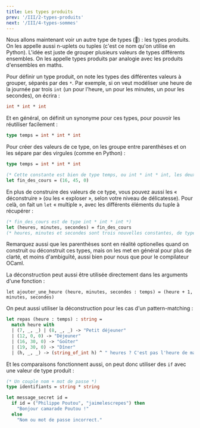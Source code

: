 ```yaml
---
title: Les types produits
prev: '/III/2-types-produits'
next: '/III/4-types-sommes'
---
```


Nous allons maintenant voir un autre type de types (🤔️) : les types produits.
On les appelle aussi n-uplets ou tuples (c'est ce nom qu'on utilise en Python).
L'idée est juste de grouper plusieurs valeurs de types différents ensembles.
On les appelle types produits par analogie avec les produits d'ensembles en maths.

Pour définir un type produit, on note les types des différentes valeurs à grouper,
séparés par des `*`. Par exemple, si on veut modéliser une heure de la journée
par trois `int` (un pour l'heure, un pour les minutes, un pour les secondes), on
écrira :

```ocaml
int * int * int
```

Et en général, on définit un synonyme pour ces types, pour pouvoir les réutiliser
facilement :

```ocaml
type temps = int * int * int
```

Pour créer des valeurs de ce type, on les groupe entre parenthèses et on les sépare par des virgules (comme en Python) :

```ocaml
type temps = int * int * int

(* Cette constante est bien de type temps, ou int * int * int, les deux étant équivalents *)
let fin_des_cours = (16, 45, 0)
```

En plus de construire des valeurs de ce type, vous pouvez aussi les « déconstruire » (ou les « exploser », selon votre
niveau de délicatesse). Pour celà, on fait un `let` « multiple », avec les différents éléments du tuple à
récupérer :

```ocaml
(* fin_des_cours est de type int * int * int *)
let (heures, minutes, secondes) = fin_des_cours
(* heures, minutes et secondes sont trois nouvelles constantes, de type int *)
```

Remarquez aussi que les parenthèses sont en réalité optionelles quand on construit ou déconstruit
ces types, mais on les met en général pour plus de clarté, et moins d'ambiguïté, aussi bien pour nous
que pour le compilateur OCaml.

La déconstruction peut aussi être utilisée directement dans les arguments d'une fonction :

```
let ajouter_une_heure (heure, minutes, secondes : temps) = (heure + 1, minutes, secondes)
```

On peut aussi utiliser la déconstruction pour les cas d'un pattern-matching :

```ocaml
let repas (heure : temps) : string =
  match heure with
  | (7, _, _) | (8, _, _) -> "Petit déjeuner"
  | (12, 0, 0) -> "Déjeuner"
  | (16, 30, 0) -> "Goûter"
  | (19, 30, 0) -> "Dîner"
  | (h, _, _) -> (string_of_int h) ^ " heures ? C'est pas l'heure de manger !"
```

Et les comparaisons fonctionnent aussi, on peut donc utiliser des `if` avec une valeur de type produit :

```ocaml
(* Un couple nom + mot de passe *)
type identifiants = string * string

let message_secret id =
  if id = ("Philippe Poutou", "jaimelescrepes") then
    "Bonjour camarade Poutou !"
  else
    "Nom ou mot de passe incorrect."
```
